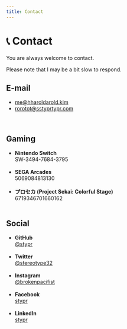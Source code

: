 ```yaml
---
title: Contact
---
```


# &#128222; Contact

You are always welcome to contact.

Please note that I may be a bit slow to respond.

## E-mail

* [me&#64;h<span class="block">harold</span>arold.kim](mailto:)<br>
* [ro<span class="block">rot</span>ot&#64;s<span class="block">stypr</span>typr.com](mailto:)

<br>

## Gaming

* <b>Nintendo Switch</b><br>SW-3494-7684-3795<br><br>
* <b>SEGA Arcades</b><br>5069084813130<br><br>
* <b>プロセカ (Project Sekai: Colorful Stage)</b><br>6719346701660162<br><br>

## Social

* <b>GitHub</b><br>[@stypr](https://github.com/stypr)<br><br>
* <b>Twitter</b><br>[@stereotype32](https://twitter.com/stereotype32)<br><br>
* <b>Instagram</b><br>[@brokenpacifist](https://instagram.com/brokenpacifist)<br><br>
* <b>Facebook</b><br>[stypr](https://www.facebook.com/stypr)<br><br>
* <b>LinkedIn</b><br>[stypr](https://www.linkedin.com/in/stypr/)<br><br>